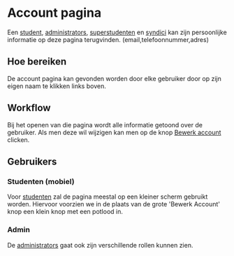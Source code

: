 # Account pagina

Een [student](../../users/student.md), [administrators](../../users/admin.md), [superstudenten](../../users/superstudent.md) en [syndici](../../users/syndicus.md) kan zijn persoonlijke informatie op deze pagina terugvinden. (email,telefoonnummer,adres)

## Hoe bereiken

De account pagina kan gevonden worden door elke gebruiker door op zijn eigen naam te klikken links boven.

## Workflow

Bij het openen van die pagina wordt alle informatie getoond over de gebruiker. Als men deze wil wijzigen kan men op de knop [Bewerk account](update_account.md) clicken.

## Gebruikers

### Studenten (mobiel)

Voor [studenten](../../users/student.md) zal de pagina meestal op een kleiner scherm gebruikt worden. Hiervoor voorzien we in de plaats van de grote 'Bewerk Account' knop een klein knop met een potlood in.

### Admin

De [administrators](../../users/admin.md) gaat ook zijn verschillende rollen kunnen zien.
